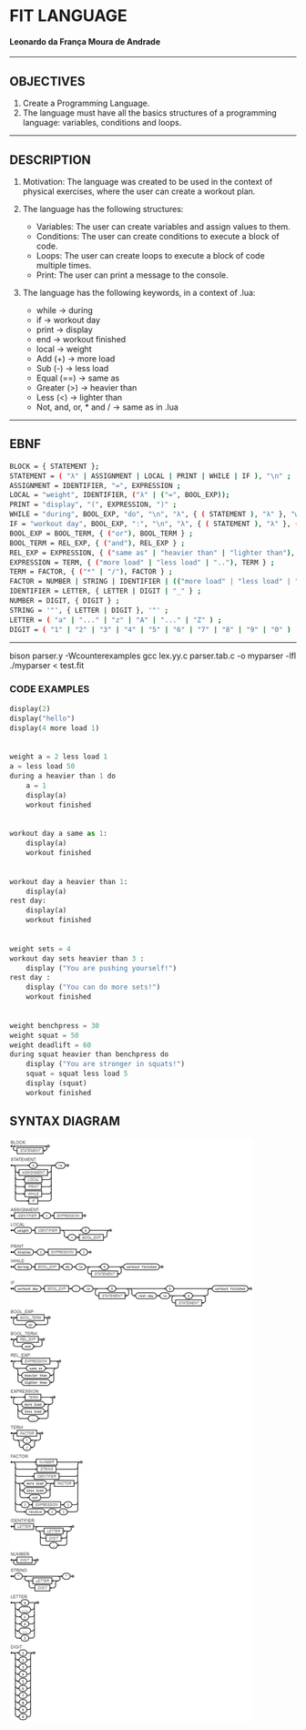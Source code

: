# FIT LANGUAGE
#### Leonardo da França Moura de Andrade

---

## OBJECTIVES
1. Create a Programming Language.
2. The language must have all the basics structures of a programming language: variables, conditions and loops.

---
## DESCRIPTION
1. Motivation: The language was created to be used in the context of physical exercises, where the user can create a workout plan.
   
2. The language has the following structures:
    - Variables: The user can create variables and assign values to them.
    - Conditions: The user can create conditions to execute a block of code.
    - Loops: The user can create loops to execute a block of code multiple times.
    - Print: The user can print a message to the console.
      
4. The language has the following keywords, in a context of .lua:
    - while -> during
    - if -> workout day
    - print -> display
    - end -> workout finished
    - local -> weight
    - Add (+) -> more load
    - Sub (-) -> less load
    - Equal (==) -> same as
    - Greater (>) -> heavier than
    - Less (<) -> lighter than
    - Not, and, or, * and / -> same as in .lua

---

## EBNF
```bash
BLOCK = { STATEMENT };
STATEMENT = ( "λ" | ASSIGNMENT | LOCAL | PRINT | WHILE | IF ), "\n" ;
ASSIGNMENT = IDENTIFIER, "=", EXPRESSION ;
LOCAL = "weight", IDENTIFIER, ("λ" | ("=", BOOL_EXP));
PRINT = "display", "(", EXPRESSION, ")" ;
WHILE = "during", BOOL_EXP, "do", "\n", "λ", { ( STATEMENT ), "λ" }, "workout finished";
IF = "workout day", BOOL_EXP, ":", "\n", "λ", { ( STATEMENT ), "λ" }, ( "λ" | ( "rest day", ":", "\n", "λ", { ( STATEMENT ), "λ" })), "workout finished" ;
BOOL_EXP = BOOL_TERM, { ("or"), BOOL_TERM } ;
BOOL_TERM = REL_EXP, { ("and"), REL_EXP } ;
REL_EXP = EXPRESSION, { ("same as" | "heavier than" | "lighter than"), EXPRESSION } ;
EXPRESSION = TERM, { ("more load" | "less load" | ".."), TERM } ;
TERM = FACTOR, { ("*" | "/"), FACTOR } ;
FACTOR = NUMBER | STRING | IDENTIFIER | (("more load" | "less load" | "not"), FACTOR ) | "(", EXPRESSION, ")" | "receive", "(", ")" ;
IDENTIFIER = LETTER, { LETTER | DIGIT | "_" } ;
NUMBER = DIGIT, { DIGIT } ;
STRING = '"', { LETTER | DIGIT }, '"' ;
LETTER = ( "a" | "..." | "z" | "A" | "..." | "Z" ) ;
DIGIT = ( "1" | "2" | "3" | "4" | "5" | "6" | "7" | "8" | "9" | "0" ) ;

```
---


bison parser.y -Wcounterexamples
gcc lex.yy.c parser.tab.c -o myparser -lfl
./myparser < test.fit



### CODE EXAMPLES
```python
display(2)
display("hello")
display(4 more load 1)


weight a = 2 less load 1
a = less load 50
during a heavier than 1 do 
    a = 1
    display(a)
    workout finished


workout day a same as 1:
    display(a)
    workout finished


workout day a heavier than 1:
    display(a)
rest day:
    display(a)
    workout finished


weight sets = 4
workout day sets heavier than 3 :
    display ("You are pushing yourself!")
rest day :
    display ("You can do more sets!")
    workout finished


weight benchpress = 30
weight squat = 50
weight deadlift = 60
during squat heavier than benchpress do
    display ("You are stronger in squats!")
    squat = squat less load 5
    display (squat)
    workout finished
```



## SYNTAX DIAGRAM
![Diagrama Sintático](image.png)
